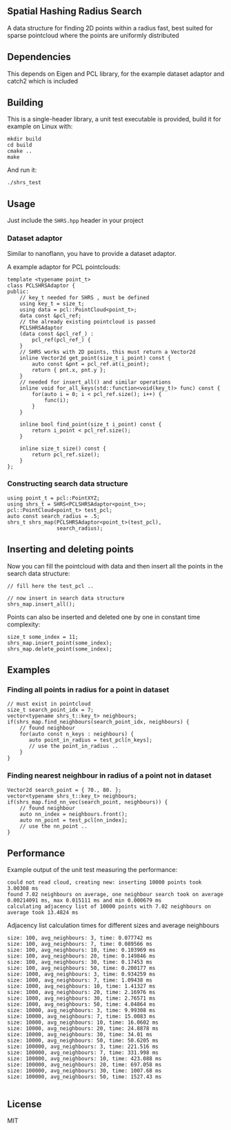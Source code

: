 ## Spatial Hashing Radius Search

A data structure for finding 2D points within a radius fast,
best suited for sparse pointcloud where the points are uniformly distributed

## Dependencies

This depends on Eigen and PCL library, for the example
dataset adaptor and catch2 which is included

## Building

This is a single-header library, a unit test executable is provided,
build it for example on Linux with:

```
mkdir build
cd build
cmake ..
make
```

And run it:

```
./shrs_test
```

## Usage

Just include the ```SHRS.hpp``` header in your project

### Dataset adaptor

Similar to nanoflann, you have to provide a dataset adaptor.

A example adaptor for PCL pointclouds:

```
template <typename point_t>
class PCLSHRSAdaptor {
public:
    // key_t needed for SHRS , must be defined
    using key_t = size_t;
    using data = pcl::PointCloud<point_t>;
    data const &pcl_ref;
    // the already existing pointcloud is passed
    PCLSHRSAdaptor
    (data const &pcl_ref_) :
        pcl_ref(pcl_ref_) {
    }
    // SHRS works with 2D points, this must return a Vector2d
    inline Vector2d get_point(size_t i_point) const {
        auto const &pnt = pcl_ref.at(i_point);
        return { pnt.x, pnt.y };
    }
    // needed for insert_all() and similar operations
    inline void for_all_keys(std::function<void(key_t)> func) const {
        for(auto i = 0; i < pcl_ref.size(); i++) {
            func(i);
        }
    }
    
    inline bool find_point(size_t i_point) const {
        return i_point < pcl_ref.size();
    }

    inline size_t size() const {
        return pcl_ref.size();
    }
};
```
### Constructing search data structure


```
using point_t = pcl::PointXYZ;
using shrs_t = SHRS<PCLSHRSAdaptor<point_t>>;
pcl::PointCloud<point_t> test_pcl;
auto const search_radius = .5;
shrs_t shrs_map(PCLSHRSAdaptor<point_t>(test_pcl),
                search_radius);
```
## Inserting and deleting points

Now you can fill the pointcloud with data and then insert all the points
in the search data structure:

``` 
// fill here the test_pcl ..

// now insert in search data structure
shrs_map.insert_all();

```

Points can also be inserted and deleted one by one in constant time complexity:

```
size_t some_index = 11;
shrs_map.insert_point(some_index);
shrs_map.delete_point(some_index);
```

## Examples

### Finding all points in radius for a point in dataset

```
// must exist in pointcloud
size_t search_point_idx = 7; 
vector<typename shrs_t::key_t> neighbours;
if(shrs_map.find_neighbours(search_point_idx, neighbours) {
    // found neighbour
    for(auto const n_keys : neighbours) {
       auto point_in_radius = test_pcl[n_keys];
       // use the point_in_radius ..
    }
}
```

### Finding nearest neighbour in radius of a point not in dataset

```
Vector2d search_point = { 70., 80. };
vector<typename shrs_t::key_t> neighbours;
if(shrs_map.find_nn_vec(search_point, neighbours)) {
    // found neighbour
    auto nn_index = neighbours.front();
    auto nn_point = test_pcl[nn_index];
    // use the nn_point ..
}
```


## Performance

Example output of the unit test measuring the performance:

```
could not read cloud, creating new: inserting 10000 points took 3.00308 ms 
found 7.02 neighbours on average, one neighbour search took on average 0.00214091 ms, max 0.015111 ms and min 0.000679 ms
calculating adjacency list of 10000 points with 7.02 neighbours on average took 13.4824 ms
```

Adjacency list calculation times 
for different sizes and average neighbours

```
size: 100, avg_neighbours: 3, time: 0.077742 ms
size: 100, avg_neighbours: 7, time: 0.089566 ms
size: 100, avg_neighbours: 10, time: 0.103969 ms
size: 100, avg_neighbours: 20, time: 0.149846 ms
size: 100, avg_neighbours: 30, time: 0.17453 ms
size: 100, avg_neighbours: 50, time: 0.200177 ms
size: 1000, avg_neighbours: 3, time: 0.934259 ms
size: 1000, avg_neighbours: 7, time: 1.09438 ms
size: 1000, avg_neighbours: 10, time: 1.41327 ms
size: 1000, avg_neighbours: 20, time: 2.16976 ms
size: 1000, avg_neighbours: 30, time: 2.76571 ms
size: 1000, avg_neighbours: 50, time: 4.04864 ms
size: 10000, avg_neighbours: 3, time: 9.99308 ms
size: 10000, avg_neighbours: 7, time: 15.0083 ms
size: 10000, avg_neighbours: 10, time: 16.0602 ms
size: 10000, avg_neighbours: 20, time: 24.8878 ms
size: 10000, avg_neighbours: 30, time: 34.01 ms
size: 10000, avg_neighbours: 50, time: 50.6205 ms
size: 100000, avg_neighbours: 3, time: 221.516 ms
size: 100000, avg_neighbours: 7, time: 331.998 ms
size: 100000, avg_neighbours: 10, time: 423.088 ms
size: 100000, avg_neighbours: 20, time: 697.058 ms
size: 100000, avg_neighbours: 30, time: 1007.68 ms
size: 100000, avg_neighbours: 50, time: 1527.43 ms


```

## License

MIT


